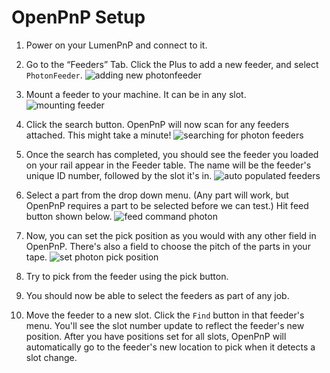 # OpenPnP Setup
<!-- 
## Actuator Setup

!!! note "Config Files from Release v3.0.5 or Later"
      If you've set up your LumenPnP using OpenPnP config files from release `v3.0.5` or later, you can skip this step; it's already been done for you.

1. Open OpenPnP.
2. Make a new Actuator titled `PhotonFeederData` and give it the following settings:
   ![PhotonFeederData actuator](img/photon-actuator.png)
3. Press Apply to save your changes.
4. Navigate to `Drivers > GcodeDriver`. Switch to the `Gcode` tab. Switch the `Head Mountable` dropdown to `Actuator: [No Head] PhotonFeederData`. Switch the `Setting` to `ACTUATOR_READ_COMMAND`. In the text box, paste in `M485 {Value}`.
   ![actuator read command for photon actuator](img/actuator-read-data.png)

5. Switch the `Setting` to `ACTUATOR_READ_REGEX`. In the text box, paste in `rs485-reply: (?<Value>.*)`
   ![acutuator regex for photon actuator](img/photon-read-regex-data.png)

## Add Feeders
-->

1. Power on your LumenPnP and connect to it.

2. Go to the “Feeders” Tab. Click the Plus to add a new feeder, and select `PhotonFeeder`.
   ![adding new photonfeeder](img/new-photon-feeder.png)

3. Mount a feeder to your machine. It can be in any slot.
   ![mounting feeder](../4-mounting/img/mounting.gif)

4. Click the search button. OpenPnP will now scan for any feeders attached. This might take a minute!
   ![searching for photon feeders](img/photon-scan.png)

5. Once the search has completed, you should see the feeder you loaded on your rail appear in the Feeder table. The name will be the feeder's unique ID number, followed by the slot it's in.
   ![auto populated feeders](img/auto-populated-feeders.png)

4. Select a part from the drop down menu. (Any part will work, but OpenPnP requires a part to be selected before we can test.) Hit feed button shown below.
   ![feed command photon](img/feed-photon-feeder.png)

5. Now, you can set the pick position as you would with any other field in OpenPnP. There's also a field to choose the pitch of the parts in your tape.
   ![set photon pick position](img/pick-position.png)

6. Try to pick from the feeder using the pick button.

7. You should now be able to select the feeders as part of any job.

8. Move the feeder to a new slot. Click the `Find` button in that feeder's menu. You'll see the slot number update to reflect the feeder's new position. After you have positions set for all slots, OpenPnP will automatically go to the feeder's new location to pick when it detects a slot change.
